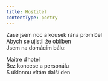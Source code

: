 ```yaml
---
title: Hostitel
contentType: poetry
---
```


<section>

Zase jsem noc a kousek rána promlčel  
Abych se ujistil že oblíben  
Jsem na domácím bálu:

</section>

<section>

Maitre ďhotel  
Bez koncese a personálu  
S úklonou vítám další den

</section>
